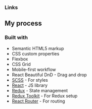 ### Links
## My process

### Built with

- Semantic HTML5 markup
- CSS custom properties
- Flexbox
- CSS Grid
- Mobile-first workflow
- React Beautiful DnD - Drag and drop
- [SCSS](https://sass-lang.com/) - For styles
- [React](https://reactjs.org/) - JS library
- [Redux](https://redux.js.org/) - State management
- [Redux Toolkit](https://redux-toolkit.js.org/) - For Redux setup
- [React Router](https://reactrouter.com/) - For routing

